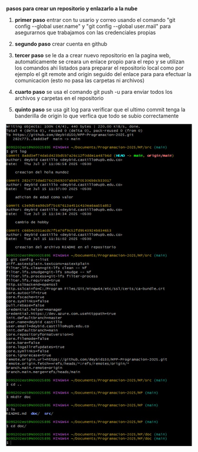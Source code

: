 **pasos para crear un repositorio y enlazarlo a la nube**

1. **primer paso** entrar con tu usario y correo usando el comando "git config --global user.name" y "git config --global user.mail" para asegurarnos que trabajamos con las credenciales propias

2. **segundo paso** crear cuenta en github 

3. **tercer paso** se le da a crear nuevo repositorio en la pagina web, automaticamente se creara un enlace propio para el repo y se utilizan los comandos ahi listados para preparar el repositorio local como por ejemplo el git remote and origin seguido del enlace para para efectuar la comunicacion (esto no pasa las carpetas ni archivos)

4. **cuarto paso** se usa el comando git push -u para enviar todos los archivos y carpetas en el repositorio

5. **quinto paso** se usa git log para verificar que el ultimo commit tenga la banderilla de origin lo que verfica que todo se subio correctamente

![alt text](IMAGEN.git-1.jpg)